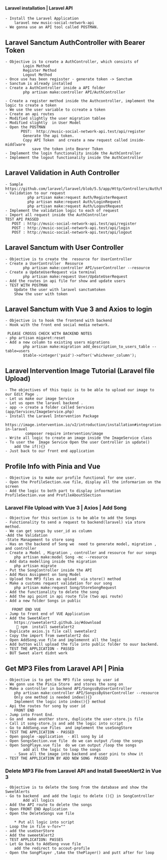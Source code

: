 #### Laravel installation | Laravel API
    - Install the Laravel Application
        laravel new music-social-network-api    
    - We gonna use an API tool called POSTMAN.

## Laravel Sanctum AuthController with Bearer Token
    - Objective is to create a AuthController, which consists of 
            Login Method
            Register Method
            Logout Method
    - Once use has been regisster - generate token -> Sanctum
    - Sanctum is already installed 
    - Create a AuthController inside a API folder
            php artisan make:controller API/AuthController 

    - Create a register method inside the Authcontroller, implement the logic to create a token
    - We use the user variable to ccreate a token
    - Create an api routes  
    - Modified slightly the user migration tablee
    - Modified slightly  in User Model 
    - Open the POSTMAN
           POST:  http://music-social-network-api.test/api/register
            Generate the api token.
            Copy API Token  and create a new request called inside-middlware
                save the token into Bearer Token
    - Implement the login functionality inside the AuthController
    - Implement the logout functionality inside the AuthController

## Laravel Validation in Auth Controller
    - Sample https://github.com/laravel/laravel/blob/5.5/app/Http/Controllers/Auth/RegisterController.php
    - Validation to our request 
              php artisan make:request Auth/RegisterRequest
              php artisan make:request Auth/LoginRequest
              php artisan make:request Auth/LogoutRequest
    - Implement the validation logic to each of request
    - Import all request inside the AuthController
    TEST API PASSED
       POST : http://music-social-network-api.test/api/register
       POST : http://music-social-network-api.test/api/login
       POST : http://music-social-network-api.test/api/logout

## Laravel Sanctum with User Controller
    - Objective is to create the  resource for UserController
    - Create a UserController  Resource
            php artisan make:controller API/userController --resource
    - Create a UpdateUserRequest via terminal
            php artisan make:request User/UpdateUserRequest
    - Add the routes in api file for show and update users
    - TEST WITH POSTMAN
        Update the user with laravel sanctumtoken
        Show the user with token

## Laravel Sanctum with Vue 3 and Axios to login
    - Objective is to hook the frontend with backend 
    - Hook with the front end social media network.

     PLEASE CROSSS CHECK WITH BACKEND NOTES 
    - php artisan migaret:reset 
    - Add a new column to existing users migrations
            php artisan make:migration add_description_to_users_table --table=users 
            $table->integer('paid')->after('whichever_column');

## Laravel Intervention Image Tutorial (Laravel file Upload)
    - The objectives of this topic is to be able to upload our image to our Edit Page .
    - Let us make our image Service
    - Let us open the laravel backend .
    - app -> create a folder called Services (app/Services/ImageService.php)
    - Install the Laravel Intervention Package
        https://image.intervention.io/v2/introduction/installation#integration-in-laravel
             composer require intervention/image
    - Write all logic to create an image inside the ImageService class
    - To user the  Image Service Open the user Controller in update()
        add the if(){}
    - Just back to our front end application

## Profile Info with Pinia and Vue
    - Objective is to make our profile functional for one user.
    - Open the ProfileSection.vue file, display all the informarion on the screen
    - Add the logic to both part to display infoormation ProfileSection.vue and ProfileAboutSSection

### Laravel File Upload with Vue 3 | Axios | Add Song
    - Objective for this section is to be able to add the Songs
    - Functionality to send a request to backend(laravel) via store method.
    - We can get songs by user_id as column
    -Add the Validation
    -State Management to store song
    - Has on the backend of Song we  need to generate model, migration ,  and controller
    - Create a Model , Migration , controller and resource for our songs
        php artisan make:model Song -mc --resource 
    - Add data modelling inside the migration
        php artisan migrate  
    - Put the SongController inside the API 
    - Add Mass Assigment on Song Model
    - Upload the MP3 files as upload  via store() method
    - Make a customs request validation for our song
        php artisan make:request Song/StoreSongRequest 
    - Add the functionality to delete the song
    - Add the api point in api route file (two api route)
    - Add a new folder Songs in public

       FRONT END VUE 
    - Jump to front end of VUE Application
    - Add the SweetAlert
        https://sweetalert2.github.io/#download
          npm  install sweetalert2  
    - Duplicate axios.js file call sweetaler2
    - Copy the import from sweetalert2 doc
    - Open AddSong.vue file and implemennt all the logic
    - Add button will upload the file into public folder to ouur backend.
    - TEST THE APPLICATION - PASSED
    - BUT Sweet alert didnt work

##  Get MP3 Files from Laravel API | Pinia
    - Objective is to get the MP3 file songs by user id 
    - We gonn use the Pinia Store  and stores the song on
    - Make a controller in backend API/SongssByUserController
        php artisan make:controller API/SongssByUserController --resource
        Only one method is needed index(){}
        Implement the logic into index(){} method
    - Api the routes for song by user id
        FRONT END
    - Jump into Front End.
    - Go and  make another store, duplicate the user-store.js file 
    - Call it song-store.js and add the logic into script
    - Go to AddSong.vue Files  and implement the useSongStore
    - TEST THE APPLICATION - PASSED 
    - Open google -application  - All song by id
    - Open SongsSection.vue file  do we can output /loop the songs
    - Open SongPlaye.vue file  do we can output /loop the songs
            add all the logic to loop the songs
        - Save all the image into backend and user pini to show it
    - TEST THE APPLICATION BY ADD NEW SONG  PASSED

### Delete MP3 File from Laravel API and Install SweetAlert2 in Vue 3
    - Objective is to delete the Song from the database and show the SweetAlerts
    - Go to backend  and add the logic to delete (){} in SongController
            Add all logics 
    - Add the API route to delete the songs
    - Open FRONT END Application
    - Open the DeleteSongs vue file

        * Put all logic into script 
    - Loop the in file v-for=""
    - add the useUserStore
    - Add the sweeetAlert2
    - TEST APPLICATION: PASSES
    - Let Go back to AddSong vvue file
        add the redirect to accout-profile
    - Open the SongPlayer ,take the thePlayer() and putt after for loop



